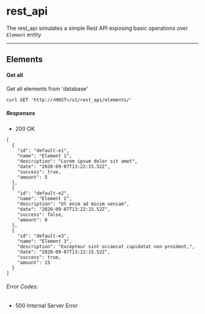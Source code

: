 # rest_api

The rest_api simulates a simple Rest API exposing basic operations over `Element` entity
________________________________________________________________________________

## Elements

#### Get all

Get all elements from 'database'
```
curl GET 'http://<HOST>/v1/rest_api/elements/'
```
##### Responses

* 200 OK

```
[
  {
    "id": "default-e1",
    "name": "Element 1",
    "description": "Lorem ipsum dolor sit amet",
    "date": "2020-09-07T13:22:15.52Z",
    "success": true,
    "amount": 5
  },
  {
    "id": "default-e2",
    "name": "Element 2",
    "description": "Ut enim ad minim veniam",
    "date": "2020-09-07T13:22:15.52Z",
    "success": false,
    "amount": 0
  },
  {
    "id": "default-e3",
    "name": "Element 3",
    "description": "Excepteur sint occaecat cupidatat non proident,",
    "date": "2020-09-07T13:22:15.52Z",
    "success": true,
    "amount": 15
  }
]
```

###### Error Codes:

* 500 Internal Server Error
